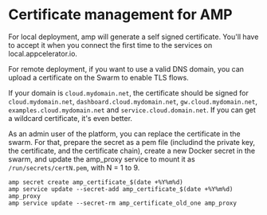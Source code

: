 # Certificate management for AMP

For local deployment, amp will generate a self signed certificate. You'll have to accept it when you connect the first time to the services on local.appcelerator.io.

For remote deployment, if you want to use a valid DNS domain, you can upload a certificate on the Swarm to enable TLS flows.

If your domain is `cloud.mydomain.net`, the certificate should be signed for `cloud.mydomain.net`, `dashboard.cloud.mydomain.net`, `gw.cloud.mydomain.net`, `examples.cloud.mydomain.net` and `service.cloud.domain.net`. If you can get a wildcard certificate, it's even better.

As an admin user of the platform, you can replace the certificate in the swarm. For that, prepare the secret as a pem file (includind the private key, the certificate, and the certificate chain), create a new Docker secret in the swarm, and update the amp_proxy service to mount it as `/run/secrets/certN.pem`, with N = 1 to 9.
```
amp secret create amp_certificate_$(date +%Y%m%d)
amp service update --secret-add amp_certificate_$(date +%Y%m%d) amp_proxy
amp service update --secret-rm amp_certificate_old_one amp_proxy
```
